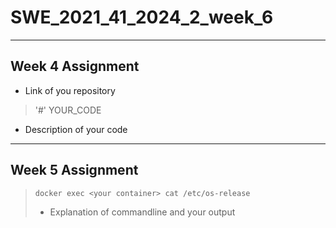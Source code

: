 # SWE_2021_41_2024_2_week_6
---
## Week 4 Assignment
* Link of you repository
> '#' YOUR_CODE
* Description of your code 
---
## Week 5 Assignment
> ```bash
> docker exec <your container> cat /etc/os-release
> ```
>* Explanation of commandline and your output
